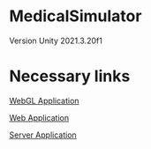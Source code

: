 # MedicalSimulator
Version Unity 2021.3.20f1

# Necessary links

[WebGL Application](http://app.medical-sumulator.h1n.ru/)

[Web Application](http://server.medical-sumulator.h1n.ru/)

[Server Application](http://filatik.somee.com/)
